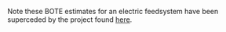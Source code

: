 Note these BOTE estimates for an electric feedsystem have been superceded by the project found [here](https://github.com/psas/electric-feed-system).
